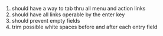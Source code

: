 1. should have a way to tab thru all menu and action links
2. should have all links operable by the enter key
3. should prevent empty fields
4. trim possible white spaces before and after each entry field